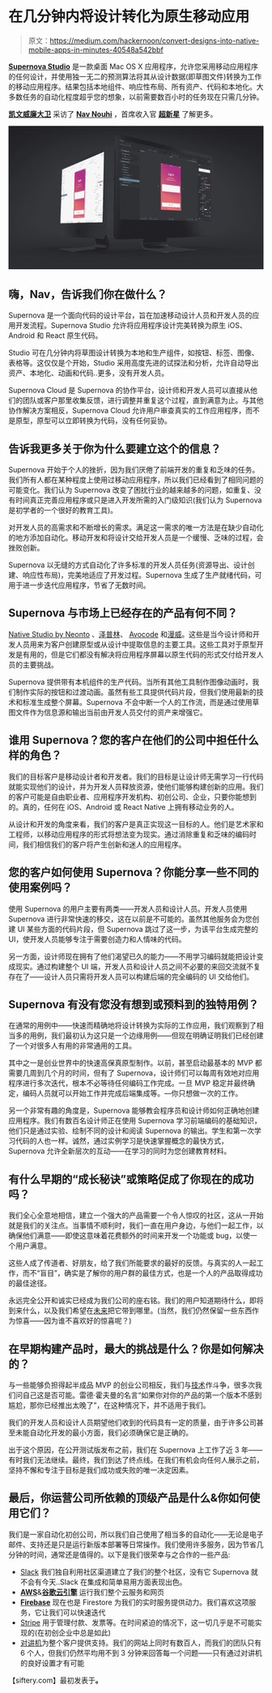 # 在几分钟内将设计转化为原生移动应用

> 原文：<https://medium.com/hackernoon/convert-designs-into-native-mobile-apps-in-minutes-40548a542bbf>

[**Supernova Studio**](https://www.supernova.studio/) 是一款桌面 Mac OS X 应用程序，允许您采用移动应用程序的任何设计，并使用独一无二的预测算法将其从设计数据(即草图文件)转换为工作的移动应用程序。结果包括本地组件、响应性布局、所有资产、代码和本地化。大多数任务的自动化程度超乎您的想象，以前需要数百小时的任务现在只需几分钟。

[**凯文威廉大卫**](https://www.linkedin.com/in/kevinwilliamdavid/) 采访了 [**Nav Nouhi**](https://www.linkedin.com/in/navnouhi/) ，首席收入官 [**超新星**](https://siftery.com/supernova) 了解更多。

![](img/8693ff145892da6e7b3b64db0d8ff8ca.png)

## 嗨，Nav，告诉我们你在做什么？

Supernova 是一个面向代码的设计平台，旨在加速移动设计人员和开发人员的应用开发流程。Supernova Studio 允许将应用程序设计完美转换为原生 iOS、Android 和 React 原生代码。

Studio 可在几分钟内将草图设计转换为本地和生产组件，如按钮、标签、图像、表格等。这仅仅是个开始，Studio 采用高度先进的试探法和分析，允许自动导出资产、本地化、动画和代码..更多，没有开发人员。

Supernova Cloud 是 Supernova 的协作平台，设计师和开发人员可以直接从他们的团队或客户那里收集反馈，进行调整并重复这个过程，直到满意为止。与其他协作解决方案相反，Supernova Cloud 允许用户审查真实的工作应用程序，而不是原型，原型可以立即转换为代码，没有任何妥协。

## 告诉我更多关于你为什么要建立这个的信息？

Supernova 开始于个人的挫折，因为我们厌倦了前端开发的重复和乏味的任务。我们所有人都在某种程度上使用过移动应用程序，所以我们已经看到了相同问题的可能变化。我们认为 Supernova 改变了困扰行业的越来越多的问题，如重复、没有时间真正完善应用程序或只是进入开发所需的入门级知识(我们认为 Supernova 是初学者的一个很好的教育工具)。

对开发人员的高需求和不断增长的需求。满足这一需求的唯一方法是在缺少自动化的地方添加自动化。移动开发和将设计交给开发人员是一个缓慢、乏味的过程，会挫败创新。

Supernova 以无缝的方式自动化了许多标准的开发人员任务(资源导出、设计创建、响应性布局)，完美地适应了开发过程。Supernova 生成了生产就绪代码，可用于进一步迭代应用程序，节省了无数时间。

## Supernova 与市场上已经存在的产品有何不同？

[Native Studio by Neonto](https://medium.com/u/634a4556db7e?source=post_page-----40548a542bbf--------------------------------) 、[泽普林](https://medium.com/u/5d3d19cfe01?source=post_page-----40548a542bbf--------------------------------)、 [Avocode](https://medium.com/u/b3d7a592511?source=post_page-----40548a542bbf--------------------------------) 和[漫威](https://medium.com/u/13fbc62fd646?source=post_page-----40548a542bbf--------------------------------)。这些是当今设计师和开发人员用来为客户创建原型或从设计中提取信息的主要工具。这些工具对于原型开发是有用的，但是它们都没有解决将应用程序屏幕以原生代码的形式交付给开发人员的主要挑战。

Supernova 提供带有本机组件的生产代码。当所有其他工具制作图像动画时，我们制作实际的按钮和过渡动画。虽然有些工具提供代码片段，但我们使用最新的技术和标准生成整个屏幕。Supernova 不会中断一个人的工作流，而是通过使用草图文件作为信息源和输出当前由开发人员交付的资产来增强它。

## 谁用 Supernova？您的客户在他们的公司中担任什么样的角色？

我们的目标客户是移动设计者和开发者。我们的目标是让设计师无需学习一行代码就能实现他们的设计，并为开发人员释放资源，使他们能够构建创新的应用。我们的客户可能是自由职业者、应用程序开发机构、初创公司、企业，只要你能想到的。真的，任何在 iOS、Android 或 React Native 上拥有移动业务的人。

从设计和开发的角度来看，我们的客户是真正实现这一目标的人。他们是艺术家和工程师，以移动应用程序的形式将想法变为现实。通过消除重复和乏味的编码时间，我们相信我们的客户将产生创新和迷人的应用程序。

## 您的客户如何使用 Supernova？你能分享一些不同的使用案例吗？

使用 Supernova 的用户主要有两类——开发人员和设计人员。开发人员使用 Supernova 进行非常快速的移交，这在以前是不可能的。虽然其他服务会为您创建 UI 某些方面的代码片段，但 Supernova 跳过了这一步，为该平台生成完整的 UI，使开发人员能够专注于需要创造力和人情味的代码。

另一方面，设计师现在拥有了他们渴望已久的能力——不用学习编码就能把设计变成现实。通过构建整个 UI 端，开发人员和设计人员之间不必要的来回交流就不复存在了——设计人员只需将开发人员可以构建后端的完全编码的 UI 交给他们。

## Supernova 有没有您没有想到或预料到的独特用例？

在通常的用例中——快速而精确地将设计转换为实际的工作应用，我们观察到了相当多的用例，我们最初认为这只是一个边缘用例——但现在明确证明我们已经创建了一个对很多人有用的非常通用的工具。

其中之一是创业世界中的快速高保真原型制作。以前，甚至启动最基本的 MVP 都需要几周到几个月的时间，但有了 Supernova，设计师们可以每周有效地对应用程序进行多次迭代，根本不必等待任何编码工作完成。一旦 MVP 稳定并最终确定，编码人员就可以开始工作并完成后端集成等。—你只想做一次的工作。

另一个非常有趣的角度是，Supernova 能够教会程序员和设计师如何正确地创建应用程序。我们有数百名设计师正在使用 Supernova 学习前端编码的基础知识，他们只是通过实验、绘制不同的设计和阅读 Supernova 的输出。学生和第一次学习代码的人也一样。诚然，通过实例学习是快速掌握概念的最快方式，Supernova 允许全新层次的互动——在学习的同时为您创建教育材料。

## 有什么早期的“成长秘诀”或策略促成了你现在的成功吗？

我们全心全意地相信，建立一个强大的产品需要一个令人惊叹的社区，这从一开始就是我们的关注点。当事情不顺利时，我们一直在用户身边，与他们一起工作，以确保他们满意——即使这意味着花费额外的时间来开发一个功能或 bug，以使一个用户满意。

这些人成了传道者、好朋友，给了我们所能要求的最好的反馈。与真实的人一起工作，而不“盲目”，确实是了解你的用户群的最佳方式，也是一个人的产品取得成功的最佳途径。

永远完全公开和诚实已经成为我们公司的座右铭。我们的用户知道期待什么，即将到来什么，以及我们希望在[未来](https://hackernoon.com/tagged/future)把它带到哪里。(当然，我们仍然保留一些东西作为惊喜——因为谁不喜欢好的惊喜呢？)

## 在早期构建产品时，最大的挑战是什么？你是如何解决的？

与一些能够负担得起半成品 MVP 的创业公司相反，我们与[技术](https://hackernoon.com/tagged/technology)作斗争，很多次我们问自己这是否可能。雷德·霍夫曼的名言“如果你对你的产品的第一个版本不感到尴尬，那你已经推出太晚了”，在这种情况下，并不适用于我们。

我们的开发人员和设计人员期望他们收到的代码具有一定的质量，由于许多公司甚至未能自动化开发的最小方面，我们必须确保它是正确的。

出于这个原因，在公开测试版发布之前，我们在 Supernova 上工作了近 3 年——有时我们无法继续。最终，我们到达了终点线。在我们有机会向任何人展示之前，坚持不懈和专注于目标是我们成功或失败的唯一决定因素。

## 最后，你运营公司所依赖的顶级产品是什么&你如何使用它们？

我们是一家自动化初创公司，所以我们自己使用了相当多的自动化——无论是电子邮件、支持还是只是运行新版本部署等日常操作。我们使用许多服务，因为节省几分钟的时间，通常还是值得的。以下是我们很荣幸与之合作的一些产品:

*   [Slack](https://medium.com/u/26d90a99f605?source=post_page-----40548a542bbf--------------------------------) 我们独自利用社区渠道建立了我们的整个社区，没有它 Supernova 就不会有今天..Slack 在集成和简单易用方面表现出色。
*   [**AWS**](https://siftery.com/amazon-s3)&[**谷歌云引擎**](https://siftery.com/google-app-engine) 运行我们整个云服务和网页
*   [**Firebase**](https://siftery.com/firebase) 现在也是 Firestore 为我们的实时服务提供动力。我们喜欢这项服务，它让我们可以快速迭代
*   [Stripe](https://medium.com/u/3ecae35d6d66?source=post_page-----40548a542bbf--------------------------------) 用于管理付款、发票等。在时间紧迫的情况下，这一切几乎是不可能实现的(在初创企业中总是如此)
*   [对讲机](https://medium.com/u/7ca8972daf76?source=post_page-----40548a542bbf--------------------------------)为整个客户提供支持。我们的网站上同时有数百人，而我们的团队只有 6 个人，但我们仍然平均用不到 3 分钟来回答每一个问题——只有通过对讲机的良好设置才有可能

【siftery.com】最初发表于[](https://siftery.com/stories/convert-designs-into-native-mobile-apps)**。**